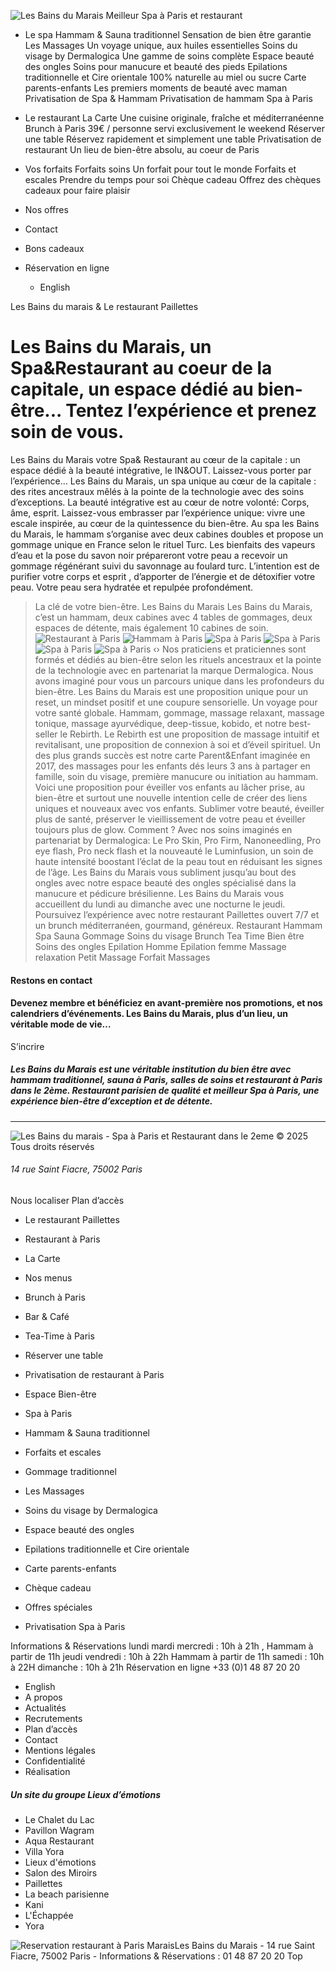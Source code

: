 ![Les Bains du Marais Meilleur Spa à Paris et restaurant](https://www.bainsdumarais.fr/assets/images/les_bains_du_marais-logo+signature-w400px.png)
  * Le spa 
Hammam & Sauna traditionnel
Sensation de bien être garantie
Les Massages
Un voyage unique, aux huiles essentielles
Soins du visage by Dermalogica
Une gamme de soins complète
Espace beauté des ongles
Soins pour manucure et beauté des pieds
Epilations traditionnelle et Cire orientale
100% naturelle au miel ou sucre
Carte parents-enfants
Les premiers moments de beauté avec maman
Privatisation de Spa & Hammam
Privatisation de hammam Spa à Paris
  * Le restaurant 
La Carte
Une cuisine originale, fraîche et méditerranéenne
Brunch à Paris
39€ / personne servi exclusivement le weekend
Réserver une table
Réservez rapidement et simplement une table
Privatisation de restaurant
Un lieu de bien-être absolu, au coeur de Paris
  * Vos forfaits 
Forfaits soins
Un forfait pour tout le monde
Forfaits et escales
Prendre du temps pour soi
Chèque cadeau
Offrez des chèques cadeaux pour faire plaisir
  * Nos offres 
  * Contact 
  * Bons cadeaux 


  * Réservation en ligne 
    * English 


Les Bains du marais & Le restaurant Paillettes
# Les Bains du Marais, un Spa&Restaurant au coeur de la capitale, un espace dédié au bien-être... Tentez l’expérience et prenez soin de vous.
Les Bains du Marais votre Spa& Restaurant au cœur de la capitale : un espace dédié à la beauté intégrative, le IN&OUT. Laissez-vous porter par l’expérience…
Les Bains du Marais, un spa unique au cœur de la capitale : des rites ancestraux mêlés à la pointe de la technologie avec des soins d’exceptions.
La beauté intégrative est au cœur de notre volonté: Corps, âme, esprit.
Laissez-vous embrasser par l’expérience unique: vivre une escale inspirée, au cœur de la quintessence du bien-être.
Au spa les Bains du Marais, le hammam s’organise avec deux cabines doubles et propose un gommage unique en France selon le rituel Turc.
Les bienfaits des vapeurs d’eau et la pose du savon noir prépareront votre peau a recevoir un gommage régénérant suivi du savonnage au foulard turc. L’intention est de purifier votre corps et esprit , d’apporter de l’énergie et de détoxifier votre peau.
Votre peau sera hydratée et repulpée profondément.
> La clé de votre bien-être.
> Les Bains du Marais
Les Bains du Marais, c’est un hammam, deux cabines avec 4 tables de gommages, deux espaces de détente, mais également 10 cabines de soin.
![Restaurant à Paris](https://www.bainsdumarais.fr/assets/images/bm-02.jpg)
![Hammam à Paris](https://www.bainsdumarais.fr/assets/images/bm-03.jpg)
![Spa à Paris](https://www.bainsdumarais.fr/assets/images/bm-04.jpg)
![Spa à Paris](https://www.bainsdumarais.fr/assets/images/bm-05.jpg)
![Spa à Paris](https://www.bainsdumarais.fr/assets/images/bm-06.jpg)
![Spa à Paris](https://www.bainsdumarais.fr/assets/images/bm-07.jpg)
‹›
Nos praticiens et praticiennes sont formés et dédiés au bien-être selon les rituels ancestraux et la pointe de la technologie avec en partenariat la marque Dermalogica. Nous avons imaginé pour vous un parcours unique dans les profondeurs du bien-être. Les Bains du Marais est une proposition unique pour un reset, un mindset positif et une coupure sensorielle. Un voyage pour votre santé globale. Hammam, gommage, massage relaxant, massage tonique, massage ayurvédique, deep-tissue, kobido, et notre best-seller le Rebirth. Le Rebirth est une proposition de massage intuitif et revitalisant, une proposition de connexion à soi et d’éveil spirituel. Un des plus grands succès est notre carte Parent&Enfant imaginée en 2017, des massages pour les enfants dés leurs 3 ans à partager en famille, soin du visage, première manucure ou initiation au hammam. Voici une proposition pour éveiller vos enfants au lâcher prise, au bien-être et surtout une nouvelle intention celle de créer des liens uniques et nouveaux avec vos enfants.
Sublimer votre beauté, éveiller plus de santé, préserver le vieillissement de votre peau et éveiller toujours plus de glow. Comment ? Avec nos soins imaginés en partenariat by Dermalogica: Le Pro Skin, Pro Firm, Nanoneedling, Pro eye flash, Pro neck flash et la nouveauté le Luminfusion, un soin de haute intensité boostant l’éclat de la peau tout en réduisant les signes de l’âge. Les Bains du Marais vous subliment jusqu’au bout des ongles avec notre espace beauté des ongles spécialisé dans la manucure et pédicure brésilienne.
Les Bains du Marais vous accueillent du lundi au dimanche avec une nocturne le jeudi.
Poursuivez l’expérience avec notre restaurant Paillettes ouvert 7/7 et un brunch méditerranéen, gourmand, généreux.
Restaurant Hammam Spa Sauna Gommage Soins du visage Brunch Tea Time Bien être Soins des ongles Epilation Homme Epilation femme Massage relaxation Petit Massage Forfait Massages
#### Restons en contact
#### Devenez membre et bénéficiez en avant-première nos promotions, et nos calendriers d’événements. Les Bains du Marais, plus d’un lieu, un véritable mode de vie…
S’incrire
##### Les Bains du Marais est une véritable institution du bien être avec hammam traditionnel, sauna à Paris, salles de soins et restaurant à Paris dans le 2ème. Restaurant parisien de qualité et meilleur Spa à Paris, une expérience bien-être d’exception et de détente.
  *   *   *   * 

![Les Bains du marais - Spa à Paris et Restaurant dans le 2eme](https://www.bainsdumarais.fr/assets/images/logo-w.png)
© 2025 Tous droits réservés 
###### 14 rue Saint Fiacre, 75002 Paris 
Nous localiser Plan d’accès
  * Le restaurant Paillettes
  * Restaurant à Paris
  * La Carte
  * Nos menus
  * Brunch à Paris
  * Bar & Café
  * Tea-Time à Paris
  * Réserver une table
  * Privatisation de restaurant à Paris


  * Espace Bien-être
  * Spa à Paris
  * Hammam & Sauna traditionnel
  * Forfaits et escales
  * Gommage traditionnel
  * Les Massages
  * Soins du visage by Dermalogica
  * Espace beauté des ongles
  * Epilations traditionnelle et Cire orientale
  * Carte parents-enfants 
  * Chèque cadeau
  * Offres spéciales
  * Privatisation Spa à Paris


Informations & Réservations
lundi mardi mercredi : 10h à 21h , Hammam à partir de 11h jeudi vendredi : 10h à 22h Hammam à partir de 11h samedi : 10h à 22H dimanche : 10h à 21h
Réservation en ligne +33 (0)1 48 87 20 20
  * English
  * A propos
  * Actualités
  * Recrutements
  * Plan d’accès
  * Contact
  * Mentions légales
  * Confidentialité
  * Réalisation


##### Un site du groupe Lieux d’émotions
  * Le Chalet du Lac
  * Pavillon Wagram
  * Aqua Restaurant
  * Villa Yora
  * Lieux d'émotions
  * Salon des Miroirs
  * Paillettes
  * La beach parisienne
  * Kani
  * L'Échappée
  * Yora


![Reservation restaurant à Paris Marais](https://www.bainsdumarais.fr/assets/images/logo-w.png)Les Bains du Marais - 14 rue Saint Fiacre, 75002 Paris - Informations & Réservations : 01 48 87 20 20 
Top
